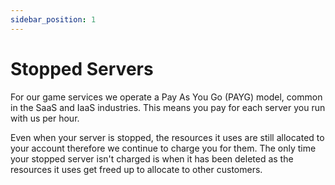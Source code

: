 ```yaml
---
sidebar_position: 1
---
```


# Stopped Servers

For our game services we operate a Pay As You Go (PAYG) model, common in the SaaS and IaaS industries. This means you pay for each server you run with us per hour. 

Even when your server is stopped, the resources it uses are still allocated to your account therefore we continue to charge you for them. The only time your stopped server isn't charged is when it has been deleted as the resources it uses get freed up to allocate to other customers.